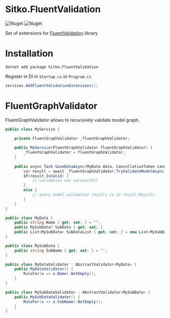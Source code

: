 # Sitko.FluentValidation

![Nuget](https://img.shields.io/nuget/dt/Sitko.FluentValidation) ![Nuget](https://img.shields.io/nuget/v/Sitko.FluentValidation)

Set of extensions for [FluentValidation](https://fluentvalidation.net/) library

# Installation

```
dotnet add package Sitko.FluentValidation
```

Register in DI in `Startup.cs` or `Program.cs`

```c#
services.AddFluentValidationExtensions();
```

# FluentGraphValidator

FluentGraphValidator allows to recursively validate model graph.

```c#
public class MyService {
    
    private FluentGraphValidator _fluentGraphValidator;

    public MyService(FluentGraphValidator fluentGraphValidator) {
        _fluentGraphValidator = fluentGraphValidator;
    }
    
    public async Task SaveDataAsync(MyData data, CancellationToken cancellationToken = default) {
        var result = await _fluentGraphValidator.TryValidateModelAsync(data, cancellationToken);
        if(result.IsValid) {
            // validation was successfull
        }
        else {
            // every model validation results is in result.Results
        }
    }
}

public class MyData {
    public string Name { get; set; } = "";
    public MySubData? SubData { get; set; }
    public List<MySubData> SubDataList { get; set; } = new List<MySubData>();
}

public class MySubData {
    public string SubName { get; set; } = "";
}

public class MyDataValidator : AbstractValidator<MyData> {
    public MyDataValidator() {
        RuleFor(x => x.Name).NotEmpty();
    }
}

public class MySubDataValidator : AbstractValidator<MySubData> {
    public MySubDataValidator() {
        RuleFor(x => x.SubName).NotEmpty();
    }
}

```
